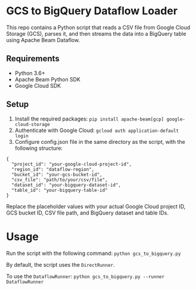 # GCS to BigQuery Dataflow Loader

This repo contains a Python script that reads a CSV file from Google Cloud Storage (GCS), parses it, and then streams the data into a BigQuery table using Apache Beam Dataflow.

## Requirements
- Python 3.6+
- Apache Beam Python SDK
- Google Cloud SDK

## Setup

1. Install the required packages: `pip install apache-beam[gcp] google-cloud-storage`
2. Authenticate with Google Cloud: `gcloud auth application-default login`
3. Configure config.json file in the same directory as the script, with the following structure:

```
{
  "project_id": "your-google-cloud-project-id",
  "region_id": "dataflow-region",
  "bucket_id": "your-gcs-bucket-id",
  "csv_file": "path/to/your/csv/file",
  "dataset_id": "your-bigquery-dataset-id",
  "table_id": "your-bigquery-table-id"
}
```

Replace the placeholder values with your actual Google Cloud project ID, GCS bucket ID, CSV file path, and BigQuery dataset and table IDs.

# Usage 

Run the script with the following command: `python gcs_to_bigquery.py`

By default, the script uses the `DirectRunner`. 

To use the `DataflowRunner`: `python gcs_to_bigquery.py --runner DataflowRunner`
